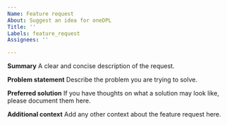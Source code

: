```yaml
---
Name: Feature request
About: Suggest an idea for oneDPL
Title: ''
Labels: feature_request
Assignees: ''

---
```


**Summary**
A clear and concise description of the request. 

**Problem statement**
Describe the problem you are trying to solve.

**Preferred solution**
If you have thoughts on what a solution may look like, please document them here.

**Additional context**
Add any other context about the feature request here.
